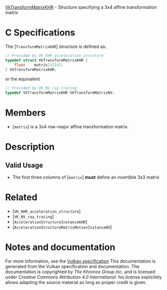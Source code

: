 [VkTransformMatrixKHR](https://www.khronos.org/registry/vulkan/specs/1.3-extensions/man/html/VkTransformMatrixKHR.html) - Structure specifying a 3x4 affine transformation matrix

# C Specifications
The [`TransformMatrixKHR`] structure is defined as:
```c
// Provided by VK_KHR_acceleration_structure
typedef struct VkTransformMatrixKHR {
    float    matrix[3][4];
} VkTransformMatrixKHR;
```
or the equivalent
```c
// Provided by VK_NV_ray_tracing
typedef VkTransformMatrixKHR VkTransformMatrixNV;
```

# Members
- [`matrix`] is a 3x4 row-major affine transformation matrix.

# Description
## Valid Usage
-    The first three columns of [`matrix`] **must**  define an invertible 3x3 matrix

# Related
- [`VK_KHR_acceleration_structure`]
- [`VK_NV_ray_tracing`]
- [`AccelerationStructureInstanceKHR`]
- [`AccelerationStructureMatrixMotionInstanceNV`]

# Notes and documentation
For more information, see the [Vulkan specification](https://www.khronos.org/registry/vulkan/specs/1.3-extensions/html/vkspec.html)
This documentation is generated from the Vulkan specification and documentation.
The documentation is copyrighted by *The Khronos Group Inc.* and is licensed under *Creative Commons Attribution 4.0 International*.
his license explicitely allows adapting the source material as long as proper credit is given.
        